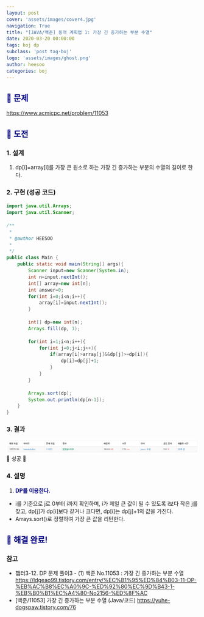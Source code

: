 ```yaml
---
layout: post
cover: 'assets/images/cover4.jpg'
navigation: True
title: "[JAVA/백준] 동적 계획법 1: 가장 긴 증가하는 부분 수열"
date: 2020-03-20 00:00:00
tags: boj dp
subclass: 'post tag-boj'
logo: 'assets/images/ghost.png'
author: heesoo
categories: boj
---
```

## <span style="color:navy">👀 문제</span>
<https://www.acmicpc.net/problem/11053>

## <span style="color:navy">👊 도전</span>

### 1. 설계
1. dp[i]=array[i]를 가장 큰 원소로 하는 가장 긴 증가하는 부분의 수열의 길이로 한다.

### 2. 구현 (성공 코드)
```java
import java.util.Arrays;
import java.util.Scanner;

/**
 * 
 * @author HEESOO
 *
 */
public class Main {
	public static void main(String[] args){
		Scanner input=new Scanner(System.in);
		int n=input.nextInt();
		int[] array=new int[n];
		int answer=0;
		for(int i=0;i<n;i++){
			array[i]=input.nextInt();
		}

		int[] dp=new int[n];
		Arrays.fill(dp, 1);
		
		for(int i=1;i<n;i++){
			for(int j=0;j<i;j++){
				if(array[i]>array[j]&&dp[j]>=dp[i]){
					dp[i]=dp[j]+1;
				}
			}
		}
		
		Arrays.sort(dp);
		System.out.println(dp[n-1]);
	}
}
 ```

### 3. 결과
![실행결과](./assets/images/200321_1.PNG)
🤟 성공 🤟  

### 4. 설명
1. **<span style="color:navy">DP를 이용한다.</span>**
- i를 기준으로 j로 0부터 i까지 확인하며, i가 제일 큰 값이 될 수 있도록 i보다 작은 j를 찾고, dp[j]가 dp[i]보다 같거나 크다면, dp[i]는 dp[j]+1의 값을 가진다.
- Arrays.sort()로 정렬하여 가장 큰 값을 리턴한다.

## <span style="color:navy">👏 해결 완료!</span>

### 참고
- 챕터3-12. DP  문제 풀이3 - (1) 백준 No.11053 : 가장 긴 증가하는 부분 수열 <https://ldgeao99.tistory.com/entry/%EC%B1%95%ED%84%B03-11-DP-%EB%AC%B8%EC%A0%9C-%ED%92%80%EC%9D%B43-1-%EB%B0%B1%EC%A4%80-No2156-%ED%8F%AC>
- [백준/11053] 가장 긴 증가하는 부분 수열 (Java/코드) <https://yuhe-dogspaw.tistory.com/76>
